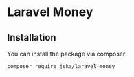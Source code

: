 # Laravel Money

## Installation

You can install the package via composer:

```
composer require jeka/laravel-money
```
